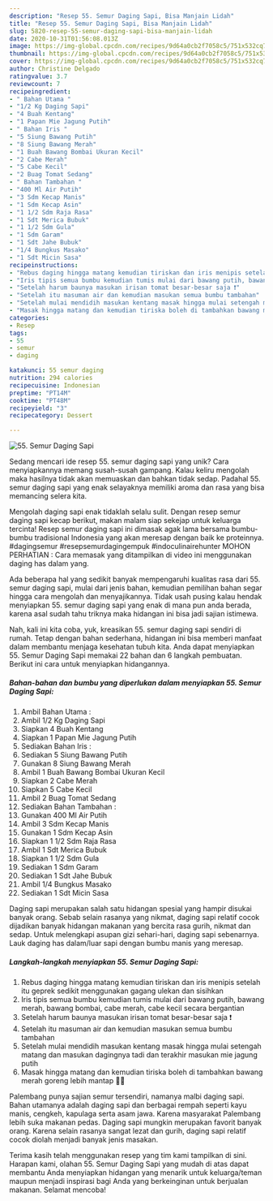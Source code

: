 ```yaml
---
description: "Resep 55. Semur Daging Sapi, Bisa Manjain Lidah"
title: "Resep 55. Semur Daging Sapi, Bisa Manjain Lidah"
slug: 5820-resep-55-semur-daging-sapi-bisa-manjain-lidah
date: 2020-10-31T01:56:08.013Z
image: https://img-global.cpcdn.com/recipes/9d64a0cb2f7058c5/751x532cq70/55-semur-daging-sapi-foto-resep-utama.jpg
thumbnail: https://img-global.cpcdn.com/recipes/9d64a0cb2f7058c5/751x532cq70/55-semur-daging-sapi-foto-resep-utama.jpg
cover: https://img-global.cpcdn.com/recipes/9d64a0cb2f7058c5/751x532cq70/55-semur-daging-sapi-foto-resep-utama.jpg
author: Christine Delgado
ratingvalue: 3.7
reviewcount: 7
recipeingredient:
- " Bahan Utama "
- "1/2 Kg Daging Sapi"
- "4 Buah Kentang"
- "1 Papan Mie Jagung Putih"
- " Bahan Iris "
- "5 Siung Bawang Putih"
- "8 Siung Bawang Merah"
- "1 Buah Bawang Bombai Ukuran Kecil"
- "2 Cabe Merah"
- "5 Cabe Kecil"
- "2 Buag Tomat Sedang"
- " Bahan Tambahan "
- "400 Ml Air Putih"
- "3 Sdm Kecap Manis"
- "1 Sdm Kecap Asin"
- "1 1/2 Sdm Raja Rasa"
- "1 Sdt Merica Bubuk"
- "1 1/2 Sdm Gula"
- "1 Sdm Garam"
- "1 Sdt Jahe Bubuk"
- "1/4 Bungkus Masako"
- "1 Sdt Micin Sasa"
recipeinstructions:
- "Rebus daging hingga matang kemudian tiriskan dan iris menipis setelah itu geprek sedikit menggunakan gagang ulekan dan sisihkan"
- "Iris tipis semua bumbu kemudian tumis mulai dari bawang putih, bawang merah, bawang bombai, cabe merah, cabe kecil secara bergantian"
- "Setelah harum baunya masukan irisan tomat besar-besar saja ❗"
- "Setelah itu masuman air dan kemudian masukan semua bumbu tambahan"
- "Setelah mulai mendidih masukan kentang masak hingga mulai setengah matang dan masukan dagingnya tadi dan terakhir masukan mie jagung putih"
- "Masak hingga matang dan kemudian tiriska boleh di tambahkan bawang merah goreng lebih mantap 👌🏼"
categories:
- Resep
tags:
- 55
- semur
- daging

katakunci: 55 semur daging 
nutrition: 294 calories
recipecuisine: Indonesian
preptime: "PT14M"
cooktime: "PT48M"
recipeyield: "3"
recipecategory: Dessert

---
```



![55. Semur Daging Sapi](https://img-global.cpcdn.com/recipes/9d64a0cb2f7058c5/751x532cq70/55-semur-daging-sapi-foto-resep-utama.jpg)

Sedang mencari ide resep 55. semur daging sapi yang unik? Cara menyiapkannya memang susah-susah gampang. Kalau keliru mengolah maka hasilnya tidak akan memuaskan dan bahkan tidak sedap. Padahal 55. semur daging sapi yang enak selayaknya memiliki aroma dan rasa yang bisa memancing selera kita.

Mengolah daging sapi enak tidaklah selalu sulit. Dengan resep semur daging sapi kecap berikut, makan malam siap sekejap untuk keluarga tercinta! Resep semur daging sapi ini dimasak agak lama bersama bumbu-bumbu tradisional Indonesia yang akan meresap dengan baik ke proteinnya. #dagingsemur #resepsemurdagingempuk #indoculinairehunter MOHON PERHATIAN : Cara memasak yang ditampilkan di video ini menggunakan daging has dalam yang.

Ada beberapa hal yang sedikit banyak mempengaruhi kualitas rasa dari 55. semur daging sapi, mulai dari jenis bahan, kemudian pemilihan bahan segar hingga cara mengolah dan menyajikannya. Tidak usah pusing kalau hendak menyiapkan 55. semur daging sapi yang enak di mana pun anda berada, karena asal sudah tahu triknya maka hidangan ini bisa jadi sajian istimewa.


Nah, kali ini kita coba, yuk, kreasikan 55. semur daging sapi sendiri di rumah. Tetap dengan bahan sederhana, hidangan ini bisa memberi manfaat dalam membantu menjaga kesehatan tubuh kita. Anda dapat menyiapkan 55. Semur Daging Sapi memakai 22 bahan dan 6 langkah pembuatan. Berikut ini cara untuk menyiapkan hidangannya.

<!--inarticleads1-->

##### Bahan-bahan dan bumbu yang diperlukan dalam menyiapkan 55. Semur Daging Sapi:

1. Ambil  Bahan Utama :
1. Ambil 1/2 Kg Daging Sapi
1. Siapkan 4 Buah Kentang
1. Siapkan 1 Papan Mie Jagung Putih
1. Sediakan  Bahan Iris :
1. Sediakan 5 Siung Bawang Putih
1. Gunakan 8 Siung Bawang Merah
1. Ambil 1 Buah Bawang Bombai Ukuran Kecil
1. Siapkan 2 Cabe Merah
1. Siapkan 5 Cabe Kecil
1. Ambil 2 Buag Tomat Sedang
1. Sediakan  Bahan Tambahan :
1. Gunakan 400 Ml Air Putih
1. Ambil 3 Sdm Kecap Manis
1. Gunakan 1 Sdm Kecap Asin
1. Siapkan 1 1/2 Sdm Raja Rasa
1. Ambil 1 Sdt Merica Bubuk
1. Siapkan 1 1/2 Sdm Gula
1. Sediakan 1 Sdm Garam
1. Sediakan 1 Sdt Jahe Bubuk
1. Ambil 1/4 Bungkus Masako
1. Sediakan 1 Sdt Micin Sasa


Daging sapi merupakan salah satu hidangan spesial yang hampir disukai banyak orang. Sebab selain rasanya yang nikmat, daging sapi relatif cocok dijadikan banyak hidangan makanan yang bercita rasa gurih, nikmat dan sedap. Untuk melengkapi asupan gizi sehari-hari, daging sapi sebenarnya. Lauk daging has dalam/luar sapi dengan bumbu manis yang meresap. 

<!--inarticleads2-->

##### Langkah-langkah menyiapkan 55. Semur Daging Sapi:

1. Rebus daging hingga matang kemudian tiriskan dan iris menipis setelah itu geprek sedikit menggunakan gagang ulekan dan sisihkan
1. Iris tipis semua bumbu kemudian tumis mulai dari bawang putih, bawang merah, bawang bombai, cabe merah, cabe kecil secara bergantian
1. Setelah harum baunya masukan irisan tomat besar-besar saja ❗
1. Setelah itu masuman air dan kemudian masukan semua bumbu tambahan
1. Setelah mulai mendidih masukan kentang masak hingga mulai setengah matang dan masukan dagingnya tadi dan terakhir masukan mie jagung putih
1. Masak hingga matang dan kemudian tiriska boleh di tambahkan bawang merah goreng lebih mantap 👌🏼


Palembang punya sajian semur tersendiri, namanya malbi daging sapi. Bahan utamanya adalah daging sapi dan berbagai rempah seperti kayu manis, cengkeh, kapulaga serta asam jawa. Karena masyarakat Palembang lebih suka makanan pedas. Daging sapi mungkin merupakan favorit banyak orang. Karena selain rasanya sangat lezat dan gurih, daging sapi relatif cocok diolah menjadi banyak jenis masakan. 

Terima kasih telah menggunakan resep yang tim kami tampilkan di sini. Harapan kami, olahan 55. Semur Daging Sapi yang mudah di atas dapat membantu Anda menyiapkan hidangan yang menarik untuk keluarga/teman maupun menjadi inspirasi bagi Anda yang berkeinginan untuk berjualan makanan. Selamat mencoba!
